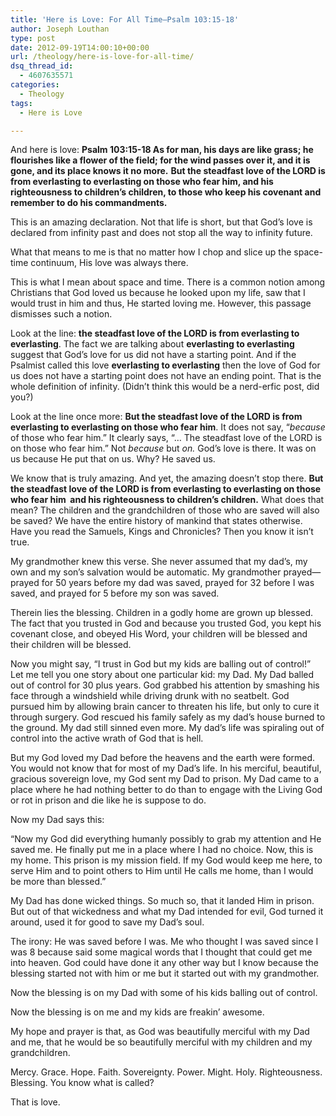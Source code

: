 ```yaml
---
title: 'Here is Love: For All Time—Psalm 103:15-18'
author: Joseph Louthan
type: post
date: 2012-09-19T14:00:10+00:00
url: /theology/here-is-love-for-all-time/
dsq_thread_id:
  - 4607635571
categories:
  - Theology
tags:
  - Here is Love

---
```

And here is love: **Psalm 103:15-18 As for man, his days are like grass; he flourishes like a flower of the field; for the wind passes over it, and it is gone, and its place knows it no more.** **But the steadfast love of the LORD is from everlasting to everlasting on those who fear him, and his righteousness to children&#8217;s children, to those who keep his covenant and remember to do his commandments.** 

This is an amazing declaration. Not that life is short, but that God’s love is declared from infinity past and does not stop all the way to infinity future.

What that means to me is that no matter how I chop and slice up the space-time continuum, His love was always there.

This is what I mean about space and time. There is a common notion among Christians that God loved us because he looked upon my life, saw that I would trust in him and thus, He started loving me. However, this passage dismisses such a notion.

Look at the line: **the steadfast love of the LORD is from everlasting to everlasting**. The fact we are talking about **everlasting to everlasting** suggest that God’s love for us did not have a starting point. And if the Psalmist called this love **everlasting to everlasting** then the love of God for us does not have a starting point does not have an ending point. That is the whole definition of infinity. (Didn’t think this would be a nerd-erfic post, did you?)

Look at the line once more: **But the steadfast love of the LORD is from everlasting to everlasting on those who fear him**. It does not say, “_because_ of those who fear him.” It clearly says, “… The steadfast love of the LORD is on those who fear him.” Not _because_ but _on._ God’s love is there. It was on us because He put that on us. Why? He saved us.

We know that is truly amazing. And yet, the amazing doesn’t stop there. **But the steadfast love of the LORD is from everlasting to everlasting on those who fear him  and his righteousness to children&#8217;s children.** What does that mean? The children and the grandchildren of those who are saved will also be saved? We have the entire history of mankind that states otherwise. Have you read the Samuels, Kings and Chronicles? Then you know it isn’t true.

My grandmother knew this verse. She never assumed that my dad’s, my own and my son’s salvation would be automatic. My grandmother prayed—prayed for 50 years before my dad was saved, prayed for 32 before I was saved, and prayed for 5 before my son was saved.

Therein lies the blessing. Children in a godly home are grown up blessed. The fact that you trusted in God and because you trusted God, you kept his covenant close, and obeyed His Word, your children will be blessed and their children will be blessed.

Now you might say, “I trust in God but my kids are balling out of control!” Let me tell you one story about one particular kid: my Dad. My Dad balled out of control for 30 plus years. God grabbed his attention by smashing his face through a windshield while driving drunk with no seatbelt. God pursued him by allowing brain cancer to threaten his life, but only to cure it through surgery. God rescued his family safely as my dad’s house burned to the ground. My dad still sinned even more. My dad’s life was spiraling out of control into the active wrath of God that is hell.

But my God loved my Dad before the heavens and the earth were formed. You would not know that for most of my Dad’s life. In his merciful, beautiful, gracious sovereign love, my God sent my Dad to prison. My Dad came to a place where he had nothing better to do than to engage with the Living God or rot in prison and die like he is suppose to do.

Now my Dad says this:

“Now my God did everything humanly possibly to grab my attention and He saved me. He finally put me in a place where I had no choice. Now, this is my home. This prison is my mission field. If my God would keep me here, to serve Him and to point others to Him until He calls me home, than I would be more than blessed.”

My Dad has done wicked things. So much so, that it landed Him in prison. But out of that wickedness and what my Dad intended for evil, God turned it around, used it for good to save my Dad’s soul.

The irony: He was saved before I was. Me who thought I was saved since I was 8 because said some magical words that I thought that could get me into heaven. God could have done it any other way but I know because the blessing started not with him or me but it started out with my grandmother.

Now the blessing is on my Dad with some of his kids balling out of control.

Now the blessing is on me and my kids are freakin’ awesome.

My hope and prayer is that, as God was beautifully merciful with my Dad and me, that he would be so beautifully merciful with my children and my grandchildren.

Mercy. Grace. Hope. Faith. Sovereignty. Power. Might. Holy. Righteousness. Blessing. You know what is called?

That is love.

&nbsp;